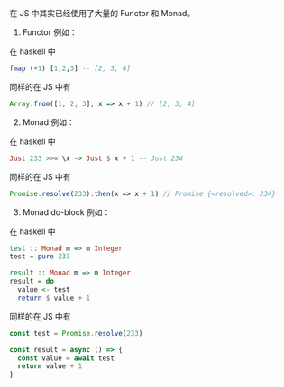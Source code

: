 在 JS 中其实已经使用了大量的 Functor 和 Monad。

1. Functor 例如：

在 haskell 中

```hs
fmap (+1) [1,2,3] -- [2, 3, 4]
```

同样的在 JS 中有

```js
Array.from([1, 2, 3], x => x + 1) // [2, 3, 4]
```

2. Monad 例如：

在 haskell 中

```hs
Just 233 >>= \x -> Just $ x + 1 -- Just 234
```

同样的在 JS 中有

```js
Promise.resolve(233).then(x => x + 1) // Promise {<resolved>: 234}
```

3. Monad do-block 例如：

在 haskell 中

```hs
test :: Monad m => m Integer
test = pure 233

result :: Monad m => m Integer
result = do
  value <- test
  return $ value + 1
```

同样的在 JS 中有

```js
const test = Promise.resolve(233)

const result = async () => {
  const value = await test
  return value + 1
}
```
